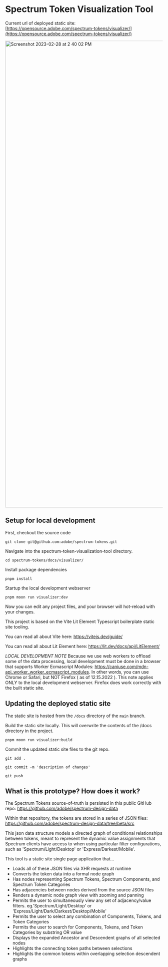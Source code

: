 # Spectrum Token Visualization Tool

Current url of deployed static site: [https://opensource.adobe.com/spectrum-tokens/visualizer/](https://opensource.adobe.com/spectrum-tokens/visualizer/)

<img width="1491" alt="Screenshot 2023-02-28 at 2 40 02 PM" src="https://github.com/adobe/spectrum-design-data/assets/125516/3c57f2de-c42e-41a5-abed-e5da294339f0">

## Setup for local development

First, checkout the source code

```
git clone git@github.com:adobe/spectrum-tokens.git
```

Navigate into the spectrum-token-visualization-tool directory.

```
cd spectrum-tokens/docs/visualizer/
```

Install package dependencies

```
pnpm install
```

Startup the local development webserver

```
pnpm moon run visualizer:dev
```

Now you can edit any project files, and your browser will hot-reload with your changes.

This project is based on the Vite Lit Element Typescript boilerplate static site tooling.

You can read all about Vite here: https://vitejs.dev/guide/

You can read all about Lit Element here: https://lit.dev/docs/api/LitElement/

_LOCAL DEVELOPMENT NOTE_
Because we use web workers to offload some of the data processing, local development must be done in a browser that supports Worker Ecmascript Modules: https://caniuse.com/mdn-api_worker_worker_ecmascript_modules. In other words, you can use Chrome or Safari, but NOT Firefox ( as of 12.15.2022 ). This note applies ONLY to the local development webserver. Firefox does work correctly with the built static site.

## Updating the deployed static site

The static site is hosted from the `/docs` directory of the `main` branch.

Build the static site locally. This will overwrite the contents of the /docs directory in the project.

```
pnpm moon run visualizer:build
```

Commit the updated static site files to the git repo.

```
git add .

git commit -m 'description of changes'

git push
```

## What is this prototype? How does it work?

The Spectrum Tokens source-of-truth is persisted in this public GitHub repo: https://github.com/adobe/spectrum-design-data

Within that repository, the tokens are stored in a series of JSON files: https://github.com/adobe/spectrum-design-data/tree/beta/src

This json data structure models a directed graph of conditional relationships between tokens, meant to represent the dynamic value assignments that Spectrum clients have access to when using particular filter configurations, such as 'Spectrum/Light/Desktop' or 'Express/Darkest/Mobile'.

This tool is a static site single page application that...

- Loads all of these JSON files via XHR requests at runtime
- Converts the token data into a formal node graph
- Has nodes representing Spectrum Tokens, Spectrum Components, and Spectrum Token Categories
- Has adjacencies between nodes derived from the source JSON files
- Renders a dynamic node graph view with zooming and panning
- Permits the user to simultaneously view any set of adjacency/value filters. eg.'Spectrum/Light/Desktop' or 'Express/Light/Dark/Darkest/Desktop/Mobile'
- Permits the user to select any combination of Components, Tokens, and Token Categories
- Permits the user to search for Components, Tokens, and Token Categories by substring OR value
- Displays the expanded Ancestor and Descendent graphs of all selected nodes
- Highlights the connecting token paths between selections
- Highlights the common tokens within overlapping selection descendent graphs
